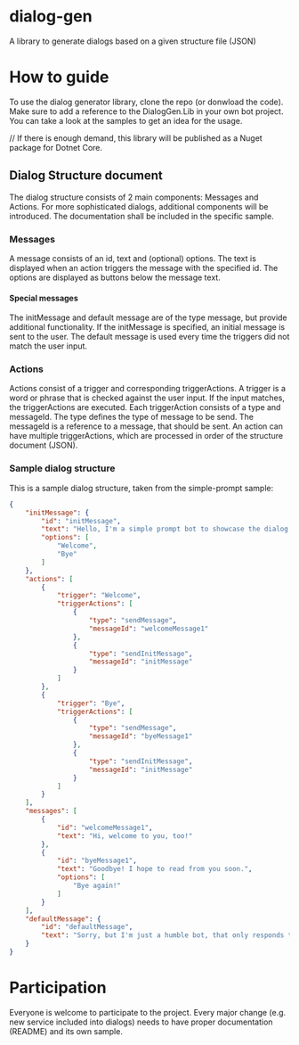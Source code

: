 # dialog-gen
A library to generate dialogs based on a given structure file (JSON)

# How to guide

To use the dialog generator library, clone the repo (or donwload the code). Make sure to add a reference to the DialogGen.Lib in your own bot project. You can take a look at the samples to get an idea for the usage.

// If there is enough demand, this library will be published as a Nuget package for Dotnet Core.

## Dialog Structure document

The dialog structure consists of 2 main components: Messages and Actions. For more sophisticated dialogs, additional components will be introduced. The documentation shall be included in the specific sample. 

### Messages

A message consists of an id, text and (optional) options. The text is displayed when an action triggers the message with the specified id. The options are displayed as buttons below the message text.

#### Special messages

The initMessage and default message are of the type message, but provide additional functionality. If the initMessage is specified, an initial message is sent to the user. The default message is used every time the triggers did not match the user input.

### Actions

Actions consist of a trigger and corresponding triggerActions. A trigger is a word or phrase that is checked against the user input. If the input matches, the triggerActions are executed. 
Each triggerAction consists of a type and messageId. The type defines the type of message to be send. The messageId is a reference to a message, that should be sent. An action can have multiple triggerActions, which are processed in order of the structure document (JSON).

### Sample dialog structure

This is a sample dialog structure, taken from the simple-prompt sample:

```json
{
    "initMessage": {
        "id": "initMessage",
        "text": "Hello, I'm a simple prompt bot to showcase the dialog generator library ;-)",
        "options": [
            "Welcome",
            "Bye"
        ]
    },
    "actions": [
        {
            "trigger": "Welcome",
            "triggerActions": [
                {
                    "type": "sendMessage",
                    "messageId": "welcomeMessage1"
                },
                {
                    "type": "sendInitMessage",
                    "messageId": "initMessage"
                }
            ]
        },
        {
            "trigger": "Bye",
            "triggerActions": [
                {
                    "type": "sendMessage",
                    "messageId": "byeMessage1"
                },
                {
                    "type": "sendInitMessage",
                    "messageId": "initMessage"
                }
            ]
        }
    ],
    "messages": [
        {
            "id": "welcomeMessage1",
            "text": "Hi, welcome to you, too!"
        },
        {
            "id": "byeMessage1",
            "text": "Goodbye! I hope to read from you soon.",
            "options": [
                "Bye again!"
            ]
        }
    ],
    "defaultMessage": {
        "id": "defaultMessage",
        "text": "Sorry, but I'm just a humble bot, that only responds to the given options."
    }
}
```

# Participation

Everyone is welcome to participate to the project. Every major change (e.g. new service included into dialogs) needs to have proper documentation (README) and its own sample.
